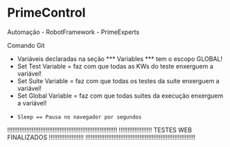 # PrimeControl
Automação - RobotFramework - PrimeExperts

Comando Git

- Variáveis declaradas na seção *** Variables *** tem o escopo GLOBAL!    
- Set Test Variable = faz com que todas as KWs do teste enxerguem a variável!
- Set Suite Variable = faz com que todas os testes da suíte enxerguem a variável!
- Set Global Variable = faz com que todas suítes da execução enxerguem a variável!
-     Sleep == Pausa no navegador por segundos

!!!!!!!!!!!!!!!!!!!!!!!!!!!!!!!!!!!!!!!!!!!!!!!!!!!!!!!!!!!!!!!
!!!!!!!!!!!!!!!!!!! TESTES WEB FINALIZADOS !!!!!!!!!!!!!!!!!!!!
!!!!!!!!!!!!!!!!!!!!!!!!!!!!!!!!!!!!!!!!!!!!!!!!!!!!!!!!!!!!!!!